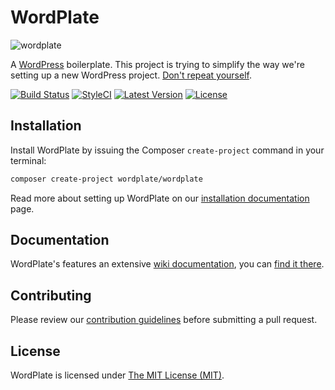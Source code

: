 WordPlate
=========

![wordplate](https://cloud.githubusercontent.com/assets/499192/7440620/57fe39f6-f0c0-11e4-8e9a-a2c11cb5dfb0.png)

A [WordPress](https://github.com/WordPress/WordPress) boilerplate. This project is trying to simplify the way we're setting up a new WordPress project. [Don't repeat yourself](http://en.wikipedia.org/wiki/Don't_repeat_yourself).

[![Build Status](https://img.shields.io/travis/wordplate/framework/master.svg?style=flat)](https://travis-ci.org/wordplate/framework)
[![StyleCI](https://styleci.io/repos/13329845/shield?style=flat)](https://styleci.io/repos/13329845)
[![Latest Version](https://img.shields.io/github/release/wordplate/wordplate.svg?style=flat)](https://github.com/wordplate/wordplate/releases)
[![License](https://img.shields.io/packagist/l/wordplate/wordplate.svg?style=flat)](https://packagist.org/packages/wordplate/wordplate)

## Installation

Install WordPlate by issuing the Composer `create-project` command in your terminal:

```bash
composer create-project wordplate/wordplate
```

Read more about setting up WordPlate on our [installation documentation](https://github.com/wordplate/wordplate/wiki/installation) page.

## Documentation

WordPlate's features an extensive [wiki documentation](https://github.com/wordplate/wordplate/wiki), you can [find it there](https://github.com/wordplate/wordplate/wiki).

## Contributing

Please review our [contribution guidelines](CONTRIBUTING.md) before submitting a pull request.

## License

WordPlate is licensed under [The MIT License (MIT)](LICENSE).

